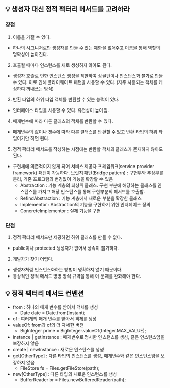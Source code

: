 ## 💡 생성자 대신 정적 팩터리 메서드를 고려하라 
### 장점
1. 이름을 가질 수 있다.
- 하나의 시그니처로만 생성자를 만들 수 있는 제한을 없애주고 이름을 통해 역할의 명확성이 높아진다.

2. 호출될 때마다 인스턴스를 새로 생성하지 않아도 된다.
- 생성자 호출로 인한 인스턴스 생성을 제한하여 싱글턴이나 인스턴스화 불가로 만들 수 있다.
이로 인해 플라이웨이트 패턴을 사용할 수 있다. (자주 사용되는 객체를 캐싱하여 꺼내쓰는 방식)

3. 반환 타입의 하위 타입 객체를 반환할 수 있는 능력이 있다.
- 인터페이스 타입을 사용할 수 있다. 유연성이 높아짐.

4. 매개변수에 따라 다른 클래스의 객체를 반환할 수 있다.
- 매개변수의 값이나 갯수에 따라 다른 클래스를 반환할 수 있고 반환 타입의 하위 타입이기만 하면 된다.

5. 정적 팩터리 메서드를 작성하는 시점에는 반환할 객체의 클래스가 존재하지 않아도 된다.
- 구현체에 의존적이지 않게 되어 서비스 제공자 프레임워크(service provider framework) 패턴이 가능하다.
브릿지 패턴(Bridge pattern) : 구현부와 추상부를 분리, 기존 프로그램의 변경없이 기능을 확장할 수 있음
    * Abstraction : 기능 계층의 최상위 클래스. 구현 부분에 해당하는 클래스를 인스턴스를 가지고 해당 인스턴스를 통해 구현부분의 메서드를 호출함.
    * RefindAbstraction : 기능 계층에서 새로운 부분을 확장한 클래스
    * Implementor : Abstraction의 기능을 구현하기 위한 인터페이스 정의
    * ConcreteImplementor : 실제 기능을 구현

### 단점
1. 정적 팩터리 메서드만 제공하면 하위 클래스를 만들 수 없다.
- public이나 protected 생성자가 없어서 상속이 불가하다.

2. 개발자가 찾기 어렵다.
- 생성자처럼 인스턴스화하는 방법이 명확하지 않기 때문이다.
- 통상적인 정적 메서드 명명 방식 규약을 통해 이 문제를 완화해야 한다. 

## 💡 정적 팩터리 메서드 컨벤션
- from : 하나의 매개 변수를 받아서 객체를 생성
  - Date date = Date.from(instant);
- of : 여러개의 매개 변수를 받아서 객체를 생성
- valueOf: from과 of의 더 자세한 버전
  - BigInteger prime = BigInteger.valueOf(Integer.MAX_VALUE);
- instance | getInstance : 매개변수로 명시한 인스턴스를 생성, 같은 인스턴스임을 보장하지 않음
- create | newInstance : 새로운 인스턴스를 생성
- get[OtherType] : 다른 타입의 인스턴스를 생성, 매개변수와 같은 인스턴스임을 보장하지 않음
  - FileStore fs = Files.getFileStore(path);
- new[OtherType] : 다른 타입의 새로운 인스턴스를 생성
  - BufferReader br = Files.newBufferedReader(path);